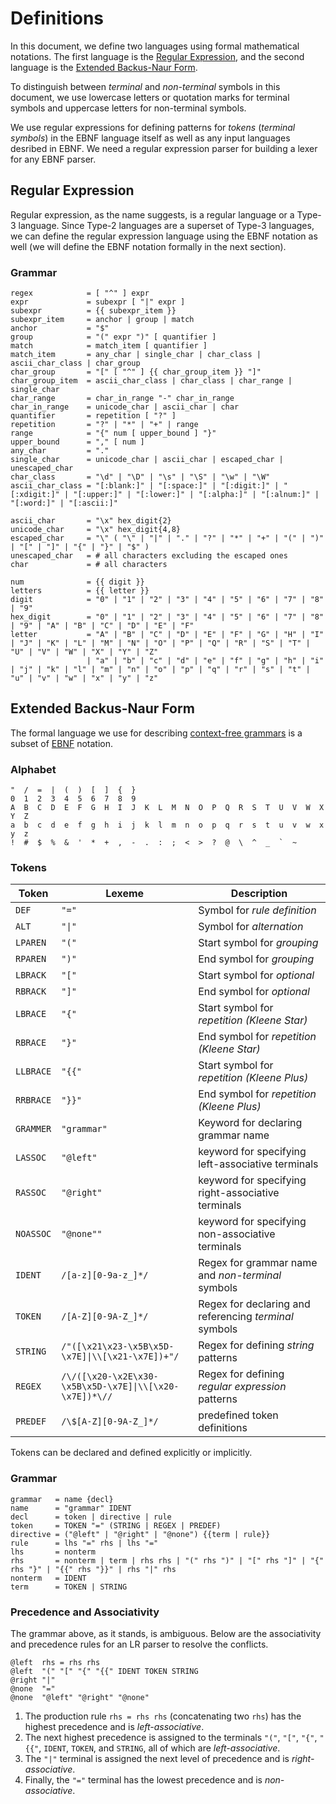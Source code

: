 # Definitions

In this document, we define two languages using formal mathematical notations.
The first language is the [Regular Expression](https://en.wikipedia.org/wiki/Regular_expression),
and the second language is the [Extended Backus-Naur Form](https://en.wikipedia.org/wiki/Extended_Backus%E2%80%93Naur_form).

To distinguish between *terminal* and *non-terminal* symbols in this document,
we use lowercase letters or quotation marks for terminal symbols and uppercase letters for non-terminal symbols.

We use regular expressions for defining patterns for *tokens* (*terminal symbols*)
in the EBNF language itself as well as any input languages desribed in EBNF.
We need a regular expression parser for building a lexer for any EBNF parser.

## Regular Expression

Regular expression, as the name suggests, is a regular language or a Type-3 language.
Since Type-2 languages are a superset of Type-3 languages,
we can define the regular expression language using the EBNF notation as well
(we will define the EBNF notation formally in the next section).

### Grammar

```
regex            = [ "^" ] expr
expr             = subexpr [ "|" expr ]
subexpr          = {{ subexpr_item }}
subexpr_item     = anchor | group | match
anchor           = "$"
group            = "(" expr ")" [ quantifier ]
match            = match_item [ quantifier ]
match_item       = any_char | single_char | char_class | ascii_char_class | char_group
char_group       = "[" [ "^" ] {{ char_group_item }} "]"
char_group_item  = ascii_char_class | char_class | char_range | single_char
char_range       = char_in_range "-" char_in_range
char_in_range    = unicode_char | ascii_char | char
quantifier       = repetition [ "?" ]
repetition       = "?" | "*" | "+" | range
range            = "{" num [ upper_bound ] "}"
upper_bound      = "," [ num ]
any_char         = "."
single_char      = unicode_char | ascii_char | escaped_char | unescaped_char
char_class       = "\d" | "\D" | "\s" | "\S" | "\w" | "\W"
ascii_char_class = "[:blank:]" | "[:space:]" | "[:digit:]" | "[:xdigit:]" | "[:upper:]" | "[:lower:]" | "[:alpha:]" | "[:alnum:]" | "[:word:]" | "[:ascii:]"

ascii_char       = "\x" hex_digit{2}
unicode_char     = "\x" hex_digit{4,8}
escaped_char     = "\" ( "\" | "|" | "." | "?" | "*" | "+" | "(" | ")" | "[" | "]" | "{" | "}" | "$" )
unescaped_char   = # all characters excluding the escaped ones
char             = # all characters

num              = {{ digit }}
letters          = {{ letter }}
digit            = "0" | "1" | "2" | "3" | "4" | "5" | "6" | "7" | "8" | "9"
hex_digit        = "0" | "1" | "2" | "3" | "4" | "5" | "6" | "7" | "8" | "9" | "A" | "B" | "C" | "D" | "E" | "F"
letter           = "A" | "B" | "C" | "D" | "E" | "F" | "G" | "H" | "I" | "J" | "K" | "L" | "M" | "N" | "O" | "P" | "Q" | "R" | "S" | "T" | "U" | "V" | "W" | "X" | "Y" | "Z"
                 | "a" | "b" | "c" | "d" | "e" | "f" | "g" | "h" | "i" | "j" | "k" | "l" | "m" | "n" | "o" | "p" | "q" | "r" | "s" | "t" | "u" | "v" | "w" | "x" | "y" | "z"
```

## Extended Backus-Naur Form

The formal language we use for describing [context-free grammars](https://en.wikipedia.org/wiki/Context-free_grammar)
is a subset of [EBNF](https://en.wikipedia.org/wiki/Extended_Backus%E2%80%93Naur_form) notation.

### Alphabet

```
"  /  =  |  (  )  [  ]  {  }
0  1  2  3  4  5  6  7  8  9
A  B  C  D  E  F  G  H  I  J  K  L  M  N  O  P  Q  R  S  T  U  V  W  X  Y  Z
a  b  c  d  e  f  g  h  i  j  k  l  m  n  o  p  q  r  s  t  u  v  w  x  y  z
!  #  $  %  &  '  *  +  ,  -  .  :  ;  <  >  ?  @  \  ^  _  `  ~
```

### Tokens

| **Token** | **Lexeme** | **Description**|
|-----------|-------------|----------------|
| `DEF`     | `"="`  | Symbol for *rule definition* |
| `ALT`     | `"\|"` | Symbol for *alternation* |
| `LPAREN`  | `"("`  | Start symbol for *grouping* |
| `RPAREN`  | `")"`  | End symbol for *grouping* |
| `LBRACK`  | `"["`  | Start symbol for *optional* |
| `RBRACK`  | `"]"`  | End symbol for *optional* |
| `LBRACE`  | `"{"`  | Start symbol for *repetition (Kleene Star)* |
| `RBRACE`  | `"}"`  | End symbol for *repetition (Kleene Star)* |
| `LLBRACE` | `"{{"` | Start symbol for *repetition (Kleene Plus)* |
| `RRBRACE` | `"}}"` | End symbol for *repetition (Kleene Plus)* |
| `GRAMMER` | `"grammar"` | Keyword for declaring grammar name |
| `LASSOC`  | `"@left"` | keyword for specifying left-associative terminals |
| `RASSOC`  | `"@right"` | keyword for specifying right-associative terminals |
| `NOASSOC` | `"@none""` | keyword for specifying non-associative terminals |
| `IDENT`   | `/[a-z][0-9a-z_]*/` | Regex for grammar name and *non-terminal* symbols |
| `TOKEN`   | `/[A-Z][0-9A-Z_]*/` | Regex for declaring and referencing *terminal* symbols |
| `STRING`  | `/"([\x21\x23-\x5B\x5D-\x7E]\|\\[\x21-\x7E])+"/` | Regex for defining *string* patterns |
| `REGEX`   | `/\/([\x20-\x2E\x30-\x5B\x5D-\x7E]\|\\[\x20-\x7E])*\//` | Regex for defining *regular expression* patterns |
| `PREDEF`  | `/\$[A-Z][0-9A-Z_]*/` | predefined token definitions |

Tokens can be declared and defined explicitly or implicitly.

### Grammar

```
grammar   = name {decl}
name      = "grammar" IDENT
decl      = token | directive | rule
token     = TOKEN "=" (STRING | REGEX | PREDEF)
directive = ("@left" | "@right" | "@none") {{term | rule}}
rule      = lhs "=" rhs | lhs "="
lhs       = nonterm
rhs       = nonterm | term | rhs rhs | "(" rhs ")" | "[" rhs "]" | "{" rhs "}" | "{{" rhs "}}" | rhs "|" rhs
nonterm   = IDENT
term      = TOKEN | STRING
```

### Precedence and Associativity

The grammar above, as it stands, is ambiguous.
Below are the associativity and precedence rules for an LR parser to resolve the conflicts.

```
@left  rhs = rhs rhs
@left  "(" "[" "{" "{{" IDENT TOKEN STRING
@right "|"
@none  "="
@none  "@left" "@right" "@none"
```

  1. The production rule `rhs = rhs rhs` (concatenating two `rhs`)
     has the highest precedence and is *left-associative*.
  2. The next highest precedence is assigned to the terminals
     `"("`, `"["`, `"{"`, `"{{"`, `IDENT`, `TOKEN`, and `STRING`, all of which are *left-associative*.
  3. The `"|"` terminal is assigned the next level of precedence and is *right-associative*.
  4. Finally, the `"="` terminal has the lowest precedence and is *non-associative*.
